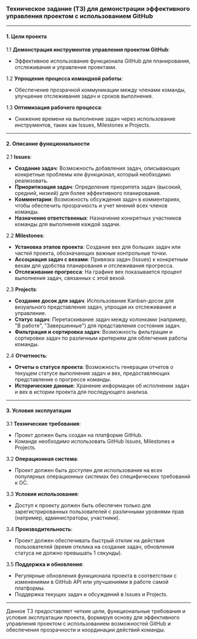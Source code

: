 ### Техническое задание (ТЗ) для демонстрации эффективного управления проектом с использованием GitHub

---

#### 1. Цели проекта

1.1 **Демонстрация инструментов управления проектом GitHub**:
- Эффективное использование функционала GitHub для планирования, отслеживания и управления проектами.

1.2 **Упрощение процесса командной работы**:
- Обеспечение прозрачной коммуникации между членами команды, улучшение отслеживания задач и сроков выполнения.

1.3 **Оптимизация рабочего процесса**:
- Снижение времени на выполнение задач через использование инструментов, таких как Issues, Milestones и Projects.

---

#### 2. Описание функциональности

2.1 **Issues**:
- **Создание задач**: Возможность добавления задач, описывающих конкретные проблемы или функционал, который необходимо реализовать.
- **Приоритизация задач**: Определение приоритета задач (высокий, средний, низкий) для более эффективного планирования.
- **Комментарии**: Возможность обсуждения задач в комментариях, чтобы обеспечить прозрачность и учет мнений всех членов команды.
- **Назначение ответственных**: Назначение конкретных участников команды для выполнения каждой задачи.

2.2 **Milestones**:
- **Установка этапов проекта**: Создание вех для больших задач или частей проекта, обозначающих важные контрольные точки.
- **Ассоциация задач с вехами**: Привязка задач (Issues) к конкретным вехам для удобства планирования и отслеживания прогресса.
- **Отслеживание прогресса**: На графике вех показывается процент выполнения задач, связанных с этой вехой.

2.3 **Projects**:
- **Создание досок для задач**: Использование Kanban-досок для визуального представления задач, упрощая их отслеживание и управление.
- **Статус задач**: Перетаскивание задач между колонками (например, "В работе", "Завершенные") для представления состояния задач.
- **Фильтрация и сортировка задач**: Возможность фильтрации и сортировки задач по различным критериям для облегчения работы команды.

2.4 **Отчетность**:
- **Отчеты о статусе проекта**: Возможность генерации отчетов о текущем статусе выполнения задач и вех, предоставляющих представление о прогрессе команды.
- **Исторические данные**: Хранение информации об исполнении задач и вех в истории проекта для последующего анализа.

---

#### 3. Условия эксплуатации

3.1 **Технические требования**:
- Проект должен быть создан на платформе GitHub.
- Команде необходимо использовать GitHub Issues, Milestones и Projects.

3.2 **Операционная система**:
- Проект должен быть доступен для использования на всех популярных операционных системах без специфических требований к ОС.

3.3 **Условия использования**:
- Доступ к проекту должен быть обеспечен только для зарегистрированных пользователей с различными уровнями прав (например, администраторы, участники).

3.4 **Производительность**:
- Проект должен обеспечивать быстрый отклик на действия пользователей (время отклика на создание задач, обновления статуса не должно превышать 1 секунды).

3.5 **Поддержка и обновления**:
- Регулярные обновления функционала проекта в соответствии с изменениями в GitHub API или улучшениями в работе самой платформы.
- Поддержка текущих задач и обсуждений в Issues и Projects.

---

Данное ТЗ предоставляет четкие цели, функциональные требования и условия эксплуатации проекта, формируя основу для эффективного управления проектом с использованием возможностей GitHub и обеспечения прозрачности и координации действий команды.
